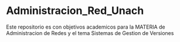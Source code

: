 # Administracion_Red_Unach

Este repositorio es con objetivos academicos para la MATERIA de Administracion de Redes y el tema Sistemas de Gestion de Versiones

